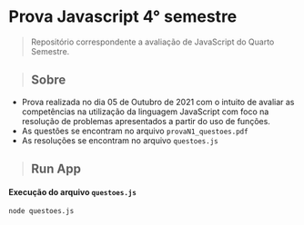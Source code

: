 # Prova Javascript 4° semestre

> Repositório correspondente a avaliação de JavaScript do Quarto Semestre.

> ## Sobre

- Prova realizada no dia 05 de Outubro de 2021 com o intuito de avaliar as competências na utilização da linguagem JavaScript com foco na resolução de problemas apresentados a partir do uso de funções. 
- As questões se encontram no arquivo `provaN1_questoes.pdf`
- As resoluções se encontram no arquivo `questoes.js`

> ## Run App

#### Execução do arquivo `questoes.js` 

```
node questoes.js
```